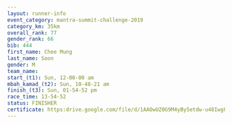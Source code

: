 ```yaml
---
layout: runner-info 
event_category: mantra-summit-challenge-2019 
category_km: 35km 
overall_rank: 77
gender_rank: 66
bib: 444
first_name: Chee Mung
last_name: Soon
gender: M
team_name: 
start_(t1): Sun, 12-00-00 am
mbah_kamad_(t2): Sun, 10-48-21 am
finish_(t3): Sun, 01-54-52 pm
race_time: 13-54-52
status: FINISHER
certificate: https:drive.google.com/file/d/1AAOwUZ0G9M4yBy5etdw-u48IwgFojOY0/view?usp=sharing
---
```

